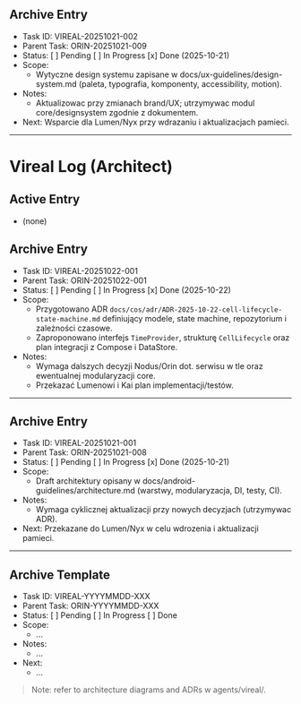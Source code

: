 ## Archive Entry
- Task ID: VIREAL-20251021-002
- Parent Task: ORIN-20251021-009
- Status: [ ] Pending [ ] In Progress [x] Done (2025-10-21)
- Scope:
  - Wytyczne design systemu zapisane w docs/ux-guidelines/design-system.md (paleta, typografia, komponenty, accessibility, motion).
- Notes:
  - Aktualizowac przy zmianach brand/UX; utrzymywac modul core/designsystem zgodnie z dokumentem.
- Next: Wsparcie dla Lumen/Nyx przy wdrazaniu i aktualizacjach pamieci.

---
# Vireal Log (Architect)

## Active Entry
- (none)

## Archive Entry
- Task ID: VIREAL-20251022-001
- Parent Task: ORIN-20251022-001
- Status: [ ] Pending [ ] In Progress [x] Done (2025-10-22)
- Scope:
  - Przygotowano ADR `docs/cos/adr/ADR-2025-10-22-cell-lifecycle-state-machine.md` definiujący modele, state machine, repozytorium i zależności czasowe.
  - Zaproponowano interfejs `TimeProvider`, strukturę `CellLifecycle` oraz plan integracji z Compose i DataStore.
- Notes:
  - Wymaga dalszych decyzji Nodus/Orin dot. serwisu w tle oraz ewentualnej modularyzacji core.
  - Przekazać Lumenowi i Kai plan implementacji/testów.

---

## Archive Entry
- Task ID: VIREAL-20251021-001
- Parent Task: ORIN-20251021-008
- Status: [ ] Pending [ ] In Progress [x] Done (2025-10-21)
- Scope:
  - Draft architektury opisany w docs/android-guidelines/architecture.md (warstwy, modularyzacja, DI, testy, CI).
- Notes:
  - Wymaga cyklicznej aktualizacji przy nowych decyzjach (utrzymywac ADR).
- Next: Przekazane do Lumen/Nyx w celu wdrozenia i aktualizacji pamieci.

---

## Archive Template
- Task ID: VIREAL-YYYYMMDD-XXX
- Parent Task: ORIN-YYYYMMDD-XXX
- Status: [ ] Pending [ ] In Progress [ ] Done
- Scope:
  - ...
- Notes:
  - ...
- Next:
  - ...

> Note: refer to architecture diagrams and ADRs w agents/vireal/.

